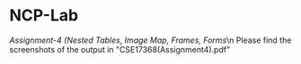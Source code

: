 # NCP-Lab
*Assignment-4 (Nested Tables, Image Map, Frames, Forms*\n
Please find the screenshots of the output in "CSE17368(Assignment4).pdf"
